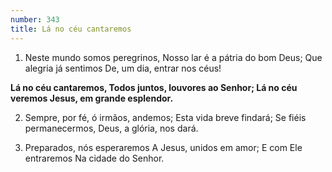 ```yaml
---
number: 343
title: Lá no céu cantaremos
---
```


1. Neste mundo somos peregrinos,
  Nosso lar é a pátria do bom Deus;
  Que alegria já sentimos
  De, um dia, entrar nos céus!

  __Lá no céu cantaremos,
  Todos juntos, louvores ao Senhor;
  Lá no céu veremos
  Jesus, em grande esplendor.__

2. Sempre, por fé, ó irmãos, andemos;
  Esta vida breve findará;
  Se fiéis permanecermos,
  Deus, a glória, nos dará.

3. Preparados, nós esperaremos
  A Jesus, unidos em amor;
  E com Ele entraremos
  Na cidade do Senhor.
